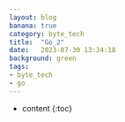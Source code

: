 ```yaml
---
layout: blog
banana: true
category: byte_tech
title:  "Go_2"
date:   2023-07-30 13:34:18
background: green
tags:
- byte_tech
- go
---
```


* content
{:toc}
